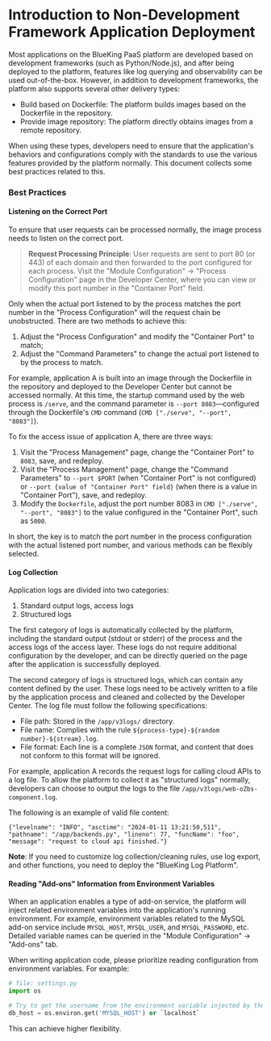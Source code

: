 # Introduction to Non-Development Framework Application Deployment

Most applications on the BlueKing PaaS platform are developed based on development frameworks (such as Python/Node.js), and after being deployed to the platform, features like log querying and observability can be used out-of-the-box. However, in addition to development frameworks, the platform also supports several other delivery types:

- Build based on Dockerfile: The platform builds images based on the Dockerfile in the repository.
- Provide image repository: The platform directly obtains images from a remote repository.

When using these types, developers need to ensure that the application's behaviors and configurations comply with the standards to use the various features provided by the platform normally. This document collects some best practices related to this.

### Best Practices

#### Listening on the Correct Port

To ensure that user requests can be processed normally, the image process needs to listen on the correct port.

> **Request Processing Principle**: User requests are sent to port 80 (or 443) of each domain and then forwarded to the port configured for each process. Visit the "Module Configuration" -> "Process Configuration" page in the Developer Center, where you can view or modify this port number in the "Container Port" field.

Only when the actual port listened to by the process matches the port number in the "Process Configuration" will the request chain be unobstructed. There are two methods to achieve this:

1. Adjust the "Process Configuration" and modify the "Container Port" to match;
2. Adjust the "Command Parameters" to change the actual port listened to by the process to match.

For example, application A is built into an image through the Dockerfile in the repository and deployed to the Developer Center but cannot be accessed normally. At this time, the startup command used by the web process is `/serve`, and the command parameter is `--port 8083`—configured through the Dockerfile's `CMD` command (`CMD ["./serve", "--port", "8083"]`).

To fix the access issue of application A, there are three ways:

1. Visit the "Process Management" page, change the "Container Port" to `8083`, save, and redeploy.
2. Visit the "Process Management" page, change the "Command Parameters" to `--port $PORT` (when "Container Port" is not configured) or `--port {value of "Container Port" field}` (when there is a value in "Container Port"), save, and redeploy.
3. Modify the `Dockerfile`, adjust the port number 8083 in `CMD ["./serve", "--port", "8083"]` to the value configured in the "Container Port", such as `5000`.

In short, the key is to match the port number in the process configuration with the actual listened port number, and various methods can be flexibly selected.

#### Log Collection

Application logs are divided into two categories:

1. Standard output logs, access logs
2. Structured logs

The first category of logs is automatically collected by the platform, including the standard output (stdout or stderr) of the process and the access logs of the access layer. These logs do not require additional configuration by the developer, and can be directly queried on the page after the application is successfully deployed.

The second category of logs is structured logs, which can contain any content defined by the user. These logs need to be actively written to a file by the application process and cleaned and collected by the Developer Center. The log file must follow the following specifications:

- File path: Stored in the `/app/v3logs/` directory.
- File name: Complies with the rule `${process-type}-${random number}-${stream}.log`.
- File format: Each line is a complete `JSON` format, and content that does not conform to this format will be ignored.

For example, application A records the request logs for calling cloud APIs to a log file. To allow the platform to collect it as "structured logs" normally, developers can choose to output the logs to the file `/app/v3logs/web-oZbs-component.log`.

The following is an example of valid file content:

```plain
{"levelname": "INFO", "asctime": "2024-01-11 13:21:50,511", "pathname": "/app/backends.py", "lineno": 77, "funcName": "foo", "message": "request to cloud api finished."}
```

**Note**: If you need to customize log collection/cleaning rules, use log export, and other functions, you need to deploy the "BlueKing Log Platform".

#### Reading "Add-ons" Information from Environment Variables

When an application enables a type of add-on service, the platform will inject related environment variables into the application's running environment. For example, environment variables related to the MySQL add-on service include `MYSQL_HOST`, `MYSQL_USER`, and `MYSQL_PASSWORD`, etc. Detailed variable names can be queried in the "Module Configuration" -> "Add-ons" tab.

When writing application code, please prioritize reading configuration from environment variables. For example:

```python
# file: settings.py
import os

# Try to get the username from the environment variable injected by the BlueKing PaaS platform
db_host = os.environ.get('MYSQL_HOST') or `localhost`
```

This can achieve higher flexibility.